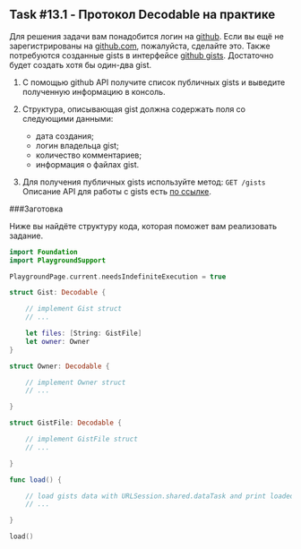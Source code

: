 ## Task #13.1 - Протокол Decodable на практике

Для решения задачи вам понадобится логин на [github](https://github.com/). Если вы ещё не зарегистрированы на [github.com](https://github.com/), пожалуйста, сделайте это. Также потребуются созданные gists в интерфейсе [github gists](https://gist.github.com/). Достаточно будет создать хотя бы один-два gist.

1. С помощью github API получите список публичных gists и выведите полученную информацию в консоль.

2. Структура, описывающая gist должна содержать поля со следующими данными: 
    * дата создания;
    * логин владельца gist;
    * количество комментариев;
    * информация о файлах gist.

3. Для получения публичных gists используйте метод:
`GET /gists`
Описание API для работы с gists есть [по ссылке](https://developer.github.com/v3/gists/#list-all-public-gists).


###Заготовка

Ниже вы найдёте структуру кода, которая поможет вам реализовать задание.

```swift
import Foundation
import PlaygroundSupport

PlaygroundPage.current.needsIndefiniteExecution = true

struct Gist: Decodable {

    // implement Gist struct
    // ...

    let files: [String: GistFile]
    let owner: Owner
}

struct Owner: Decodable {

    // implement Owner struct
    // ...

}

struct GistFile: Decodable {

    // implement GistFile struct
    // ...

}

func load() {

    // load gists data with URLSession.shared.dataTask and print loaded gists info
    // ...

}

load()
```


